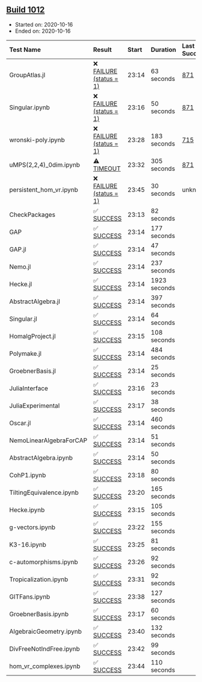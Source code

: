 ## [Build 1012](https://oscarci.mathematik.uni-kl.de/job/oscar-stable/1012/)

* Started on: 2020-10-16
* Ended on: 2020-10-16

| Test Name    | Result | Start | Duration | Last Success | First Failure |
|:-------------|:-------|:------|:---------|:-------------|:--------------|
| GroupAtlas.jl | ❌ [FAILURE (status = 1)](https://oscarci.mathematik.uni-kl.de/job/oscar-stable/1012/artifact/logs/build-1012/GroupAtlas.jl.log) | 23:14 | 63 seconds | [871](https://oscarci.mathematik.uni-kl.de/job/oscar-stable/871/) | [872](https://oscarci.mathematik.uni-kl.de/job/oscar-stable/872/) |
| Singular.ipynb | ❌ [FAILURE (status = 1)](https://oscarci.mathematik.uni-kl.de/job/oscar-stable/1012/artifact/logs/build-1012/Singular.ipynb.log) | 23:16 | 50 seconds | [871](https://oscarci.mathematik.uni-kl.de/job/oscar-stable/871/) | [872](https://oscarci.mathematik.uni-kl.de/job/oscar-stable/872/) |
| wronski-poly.ipynb | ❌ [FAILURE (status = 1)](https://oscarci.mathematik.uni-kl.de/job/oscar-stable/1012/artifact/logs/build-1012/wronski-poly.ipynb.log) | 23:28 | 183 seconds | [715](https://oscarci.mathematik.uni-kl.de/job/oscar-stable/715/) | [716](https://oscarci.mathematik.uni-kl.de/job/oscar-stable/716/) |
| uMPS(2,2,4)_0dim.ipynb | ⚠ [TIMEOUT](https://oscarci.mathematik.uni-kl.de/job/oscar-stable/1012/artifact/logs/build-1012/uMPS-2-2-4-_0dim.ipynb.log) | 23:32 | 305 seconds | [871](https://oscarci.mathematik.uni-kl.de/job/oscar-stable/871/) | [872](https://oscarci.mathematik.uni-kl.de/job/oscar-stable/872/) |
| persistent_hom_vr.ipynb | ❌ [FAILURE (status = 1)](https://oscarci.mathematik.uni-kl.de/job/oscar-stable/1012/artifact/logs/build-1012/persistent_hom_vr.ipynb.log) | 23:45 | 30 seconds | unknown | unknown |
| CheckPackages | ✅ [SUCCESS](https://oscarci.mathematik.uni-kl.de/job/oscar-stable/1012/artifact/logs/build-1012/CheckPackages.log) | 23:13 | 82 seconds |  |  |
| GAP | ✅ [SUCCESS](https://oscarci.mathematik.uni-kl.de/job/oscar-stable/1012/artifact/logs/build-1012/GAP.log) | 23:14 | 177 seconds |  |  |
| GAP.jl | ✅ [SUCCESS](https://oscarci.mathematik.uni-kl.de/job/oscar-stable/1012/artifact/logs/build-1012/GAP.jl.log) | 23:14 | 47 seconds |  |  |
| Nemo.jl | ✅ [SUCCESS](https://oscarci.mathematik.uni-kl.de/job/oscar-stable/1012/artifact/logs/build-1012/Nemo.jl.log) | 23:14 | 237 seconds |  |  |
| Hecke.jl | ✅ [SUCCESS](https://oscarci.mathematik.uni-kl.de/job/oscar-stable/1012/artifact/logs/build-1012/Hecke.jl.log) | 23:14 | 1923 seconds |  |  |
| AbstractAlgebra.jl | ✅ [SUCCESS](https://oscarci.mathematik.uni-kl.de/job/oscar-stable/1012/artifact/logs/build-1012/AbstractAlgebra.jl.log) | 23:14 | 397 seconds |  |  |
| Singular.jl | ✅ [SUCCESS](https://oscarci.mathematik.uni-kl.de/job/oscar-stable/1012/artifact/logs/build-1012/Singular.jl.log) | 23:14 | 64 seconds |  |  |
| HomalgProject.jl | ✅ [SUCCESS](https://oscarci.mathematik.uni-kl.de/job/oscar-stable/1012/artifact/logs/build-1012/HomalgProject.jl.log) | 23:15 | 108 seconds |  |  |
| Polymake.jl | ✅ [SUCCESS](https://oscarci.mathematik.uni-kl.de/job/oscar-stable/1012/artifact/logs/build-1012/Polymake.jl.log) | 23:14 | 484 seconds |  |  |
| GroebnerBasis.jl | ✅ [SUCCESS](https://oscarci.mathematik.uni-kl.de/job/oscar-stable/1012/artifact/logs/build-1012/GroebnerBasis.jl.log) | 23:14 | 25 seconds |  |  |
| JuliaInterface | ✅ [SUCCESS](https://oscarci.mathematik.uni-kl.de/job/oscar-stable/1012/artifact/logs/build-1012/JuliaInterface.log) | 23:16 | 23 seconds |  |  |
| JuliaExperimental | ✅ [SUCCESS](https://oscarci.mathematik.uni-kl.de/job/oscar-stable/1012/artifact/logs/build-1012/JuliaExperimental.log) | 23:17 | 38 seconds |  |  |
| Oscar.jl | ✅ [SUCCESS](https://oscarci.mathematik.uni-kl.de/job/oscar-stable/1012/artifact/logs/build-1012/Oscar.jl.log) | 23:14 | 460 seconds |  |  |
| NemoLinearAlgebraForCAP | ✅ [SUCCESS](https://oscarci.mathematik.uni-kl.de/job/oscar-stable/1012/artifact/logs/build-1012/NemoLinearAlgebraForCAP.log) | 23:14 | 51 seconds |  |  |
| AbstractAlgebra.ipynb | ✅ [SUCCESS](https://oscarci.mathematik.uni-kl.de/job/oscar-stable/1012/artifact/logs/build-1012/AbstractAlgebra.ipynb.log) | 23:14 | 50 seconds |  |  |
| CohP1.ipynb | ✅ [SUCCESS](https://oscarci.mathematik.uni-kl.de/job/oscar-stable/1012/artifact/logs/build-1012/CohP1.ipynb.log) | 23:18 | 80 seconds |  |  |
| TiltingEquivalence.ipynb | ✅ [SUCCESS](https://oscarci.mathematik.uni-kl.de/job/oscar-stable/1012/artifact/logs/build-1012/TiltingEquivalence.ipynb.log) | 23:20 | 165 seconds |  |  |
| Hecke.ipynb | ✅ [SUCCESS](https://oscarci.mathematik.uni-kl.de/job/oscar-stable/1012/artifact/logs/build-1012/Hecke.ipynb.log) | 23:15 | 105 seconds |  |  |
| g-vectors.ipynb | ✅ [SUCCESS](https://oscarci.mathematik.uni-kl.de/job/oscar-stable/1012/artifact/logs/build-1012/g-vectors.ipynb.log) | 23:22 | 155 seconds |  |  |
| K3-16.ipynb | ✅ [SUCCESS](https://oscarci.mathematik.uni-kl.de/job/oscar-stable/1012/artifact/logs/build-1012/K3-16.ipynb.log) | 23:25 | 81 seconds |  |  |
| c-automorphisms.ipynb | ✅ [SUCCESS](https://oscarci.mathematik.uni-kl.de/job/oscar-stable/1012/artifact/logs/build-1012/c-automorphisms.ipynb.log) | 23:26 | 92 seconds |  |  |
| Tropicalization.ipynb | ✅ [SUCCESS](https://oscarci.mathematik.uni-kl.de/job/oscar-stable/1012/artifact/logs/build-1012/Tropicalization.ipynb.log) | 23:31 | 92 seconds |  |  |
| GITFans.ipynb | ✅ [SUCCESS](https://oscarci.mathematik.uni-kl.de/job/oscar-stable/1012/artifact/logs/build-1012/GITFans.ipynb.log) | 23:38 | 127 seconds |  |  |
| GroebnerBasis.ipynb | ✅ [SUCCESS](https://oscarci.mathematik.uni-kl.de/job/oscar-stable/1012/artifact/logs/build-1012/GroebnerBasis.ipynb.log) | 23:17 | 60 seconds |  |  |
| AlgebraicGeometry.ipynb | ✅ [SUCCESS](https://oscarci.mathematik.uni-kl.de/job/oscar-stable/1012/artifact/logs/build-1012/AlgebraicGeometry.ipynb.log) | 23:40 | 132 seconds |  |  |
| DivFreeNotIndFree.ipynb | ✅ [SUCCESS](https://oscarci.mathematik.uni-kl.de/job/oscar-stable/1012/artifact/logs/build-1012/DivFreeNotIndFree.ipynb.log) | 23:42 | 99 seconds |  |  |
| hom_vr_complexes.ipynb | ✅ [SUCCESS](https://oscarci.mathematik.uni-kl.de/job/oscar-stable/1012/artifact/logs/build-1012/hom_vr_complexes.ipynb.log) | 23:44 | 110 seconds |  |  |
